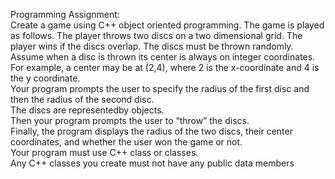 Programming Assignment:
<br/>
Create a game using C++ object oriented programming. 
The game is played as follows. The player throws two discs on a two dimensional grid. The player wins if the discs overlap. The discs must be thrown randomly.
<br/>
Assume when a disc is thrown its center is always on integer coordinates. For
example, a center may be at (2,4), where 2 is the x-coordinate and 4 is the y
coordinate.
<br/>
Your program prompts the user to specify the radius of the first disc and then the radius of the second disc. 
<br/>
The discs are representedby objects. 
<br/>
Then your program prompts the user to “throw” the discs. 
<br/>
Finally, the program displays the radius of the two discs, their center coordinates, and whether the user won the game or not. 
<br/>
Your program must use C++ class or classes. 
<br/>
Any C++ classes you create must not have any public data members

